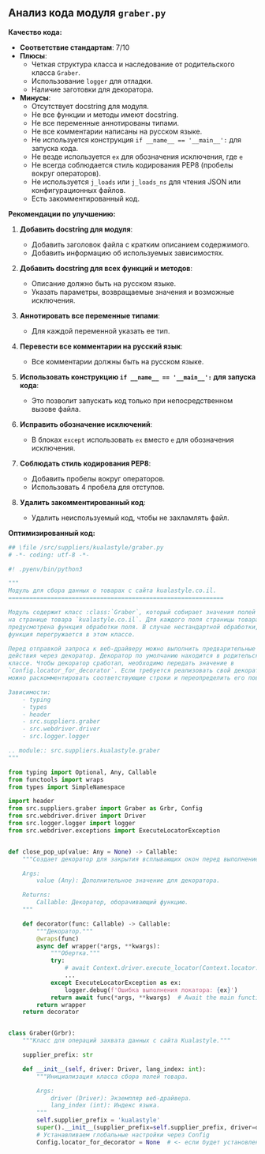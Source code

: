 ## Анализ кода модуля `graber.py`

**Качество кода:**

- **Соответствие стандартам**: 7/10
- **Плюсы**:
  - Четкая структура класса и наследование от родительского класса `Graber`.
  - Использование `logger` для отладки.
  - Наличие заготовки для декоратора.
- **Минусы**:
  - Отсутствует docstring для модуля.
  - Не все функции и методы имеют docstring.
  - Не все переменные аннотированы типами.
  - Не все комментарии написаны на русском языке.
  - Не используется конструкция `if __name__ == '__main__':` для запуска кода.
  - Не везде используется `ex` для обозначения исключения, где `e`
  - Не всегда соблюдается стиль кодирования PEP8 (пробелы вокруг операторов).
  - Не используется `j_loads` или `j_loads_ns` для чтения JSON или конфигурационных файлов.
  - Есть закомментированный код.

**Рекомендации по улучшению:**

1.  **Добавить docstring для модуля**:

    *   Добавить заголовок файла с кратким описанием содержимого.
    *   Добавить информацию об используемых зависимостях.
2.  **Добавить docstring для всех функций и методов**:

    *   Описание должно быть на русском языке.
    *   Указать параметры, возвращаемые значения и возможные исключения.
3.  **Аннотировать все переменные типами**:

    *   Для каждой переменной указать ее тип.
4.  **Перевести все комментарии на русский язык**:

    *   Все комментарии должны быть на русском языке.
5.  **Использовать конструкцию `if __name__ == '__main__':` для запуска кода**:

    *   Это позволит запускать код только при непосредственном вызове файла.
6.  **Исправить обозначение исключений**:

    *   В блоках `except` использовать `ex` вместо `e` для обозначения исключения.
7.  **Соблюдать стиль кодирования PEP8**:

    *   Добавить пробелы вокруг операторов.
    *   Использовать 4 пробела для отступов.
8.  **Удалить закомментированный код**:

    *   Удалить неиспользуемый код, чтобы не захламлять файл.

**Оптимизированный код:**

```python
## \file /src/suppliers/kualastyle/graber.py
# -*- coding: utf-8 -*-

#! .pyenv/bin/python3

"""
Модуль для сбора данных о товарах с сайта kualastyle.co.il.
=============================================================

Модуль содержит класс :class:`Graber`, который собирает значения полей
на странице товара `kualastyle.co.il`. Для каждого поля страницы товара
предусмотрена функция обработки поля. В случае нестандартной обработки,
функция перегружается в этом классе.

Перед отправкой запроса к веб-драйверу можно выполнить предварительные
действия через декоратор. Декоратор по умолчанию находится в родительском
классе. Чтобы декоратор сработал, необходимо передать значение в
`Config.locator_for_decorator`. Если требуется реализовать свой декоратор,
можно раскомментировать соответствующие строки и переопределить его поведение.

Зависимости:
    - typing
    - types
    - header
    - src.suppliers.graber
    - src.webdriver.driver
    - src.logger.logger

.. module:: src.suppliers.kualastyle.graber
"""

from typing import Optional, Any, Callable
from functools import wraps
from types import SimpleNamespace

import header
from src.suppliers.graber import Graber as Grbr, Config
from src.webdriver.driver import Driver
from src.logger.logger import logger
from src.webdriver.exceptions import ExecuteLocatorException


def close_pop_up(value: Any = None) -> Callable:
    """Создает декоратор для закрытия всплывающих окон перед выполнением основной логики функции.

    Args:
        value (Any): Дополнительное значение для декоратора.

    Returns:
        Callable: Декоратор, оборачивающий функцию.
    """

    def decorator(func: Callable) -> Callable:
        """Декоратор."""
        @wraps(func)
        async def wrapper(*args, **kwargs):
            """Обертка."""
            try:
                # await Context.driver.execute_locator(Context.locator.close_pop_up)  # Await async pop-up close
                ...
            except ExecuteLocatorException as ex:
                logger.debug(f'Ошибка выполнения локатора: {ex}')
            return await func(*args, **kwargs)  # Await the main function
        return wrapper
    return decorator


class Graber(Grbr):
    """Класс для операций захвата данных с сайта Kualastyle."""

    supplier_prefix: str

    def __init__(self, driver: Driver, lang_index: int):
        """Инициализация класса сбора полей товара.

        Args:
            driver (Driver): Экземпляр веб-драйвера.
            lang_index (int): Индекс языка.
        """
        self.supplier_prefix = 'kualastyle'
        super().__init__(supplier_prefix=self.supplier_prefix, driver=driver, lang_index=lang_index)
        # Устанавливаем глобальные настройки через Config
        Config.locator_for_decorator = None  # <- если будет установлено значение - то оно выполнится в декораторе `@close_pop_up`